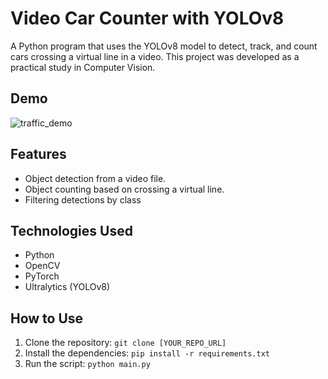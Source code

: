 # Video Car Counter with YOLOv8

A Python program that uses the YOLOv8 model to detect, track, and count cars crossing a virtual line in a video. This project was developed as a practical study in Computer Vision.

## Demo


![traffic_demo](https://github.com/user-attachments/assets/e490d027-aa70-46bd-b7df-93127d1d0580)


## Features
- Object detection from a video file.
- Object counting based on crossing a virtual line.
- Filtering detections by class

## Technologies Used
- Python
- OpenCV
- PyTorch
- Ultralytics (YOLOv8)

## How to Use
1. Clone the repository: `git clone [YOUR_REPO_URL]`
2. Install the dependencies: `pip install -r requirements.txt`
3. Run the script: `python main.py`
